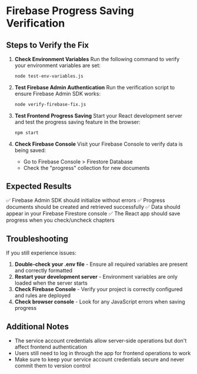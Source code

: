 # Firebase Progress Saving Verification

## Steps to Verify the Fix

1. **Check Environment Variables**
   Run the following command to verify your environment variables are set:
   ```bash
   node test-env-variables.js
   ```

2. **Test Firebase Admin Authentication**
   Run the verification script to ensure Firebase Admin SDK works:
   ```bash
   node verify-firebase-fix.js
   ```

3. **Test Frontend Progress Saving**
   Start your React development server and test the progress saving feature in the browser:
   ```bash
   npm start
   ```

4. **Check Firebase Console**
   Visit your Firebase Console to verify data is being saved:
   - Go to Firebase Console > Firestore Database
   - Check the "progress" collection for new documents

## Expected Results

✅ Firebase Admin SDK should initialize without errors
✅ Progress documents should be created and retrieved successfully
✅ Data should appear in your Firebase Firestore console
✅ The React app should save progress when you check/uncheck chapters

## Troubleshooting

If you still experience issues:

1. **Double-check your .env file** - Ensure all required variables are present and correctly formatted
2. **Restart your development server** - Environment variables are only loaded when the server starts
3. **Check Firebase Console** - Verify your project is correctly configured and rules are deployed
4. **Check browser console** - Look for any JavaScript errors when saving progress

## Additional Notes

- The service account credentials allow server-side operations but don't affect frontend authentication
- Users still need to log in through the app for frontend operations to work
- Make sure to keep your service account credentials secure and never commit them to version control
